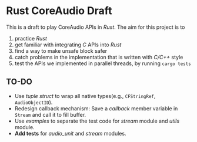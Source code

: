 # Rust CoreAudio Draft

This is a draft to play CoreAudio APIs in *Rust*. The aim for this project is to
1. practice *Rust*
2. get familiar with integrating *C* APIs into *Rust*
3. find a way to make unsafe block safer
4. catch problems in the implementation that is written with *C/C++* style
5. test the APIs we implemented in parallel threads, by running ```cargo tests```

## TO-DO
- Use *tuple struct* to wrap all native types(e.g., ```CFStringRef```, ```AudioObjectID```).
- Redesign callback mechanism: Save a *callback* member variable in ```Stream``` and call it to fill buffer.
- Use *examples* to separate the test code for *stream* module and *utils* module.
- **Add tests** for *audio_unit* and *stream* modules.